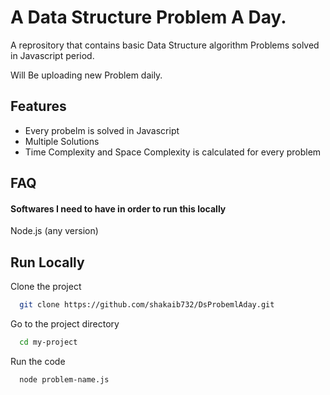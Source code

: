
# A Data Structure Problem A Day.

A reprository that contains basic Data Structure algorithm Problems solved in Javascript period.



Will Be uploading new Problem daily.

## Features

- Every probelm is solved in Javascript
- Multiple Solutions
- Time Complexity and Space Complexity is calculated for every problem



## FAQ

#### Softwares I need to have in order to run this locally

Node.js (any version)




## Run Locally

Clone the project

```bash
  git clone https://github.com/shakaib732/DsProbemlAday.git
```

Go to the project directory

```bash
  cd my-project
```

Run the code

```bash
  node problem-name.js
```



